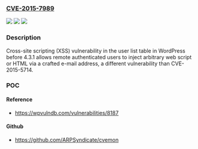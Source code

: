 ### [CVE-2015-7989](https://cve.mitre.org/cgi-bin/cvename.cgi?name=CVE-2015-7989)
![](https://img.shields.io/static/v1?label=Product&message=n%2Fa&color=blue)
![](https://img.shields.io/static/v1?label=Version&message=n%2Fa&color=blue)
![](https://img.shields.io/static/v1?label=Vulnerability&message=n%2Fa&color=brighgreen)

### Description

Cross-site scripting (XSS) vulnerability in the user list table in WordPress before 4.3.1 allows remote authenticated users to inject arbitrary web script or HTML via a crafted e-mail address, a different vulnerability than CVE-2015-5714.

### POC

#### Reference
- https://wpvulndb.com/vulnerabilities/8187

#### Github
- https://github.com/ARPSyndicate/cvemon

